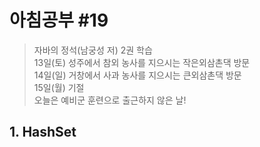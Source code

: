 # 아침공부 #19
>자바의 정석(남궁성 저) 2권 학습  
>13일(토) 성주에서 참외 농사를 지으시는 작은외삼촌댁 방문    
>14일(일) 거창에서 사과 농사를 지으시는 큰외삼촌댁 방문  
>15일(월) 기절  
>오늘은 예비군 훈련으로 출근하지 않은 날!

## 1. HashSet
